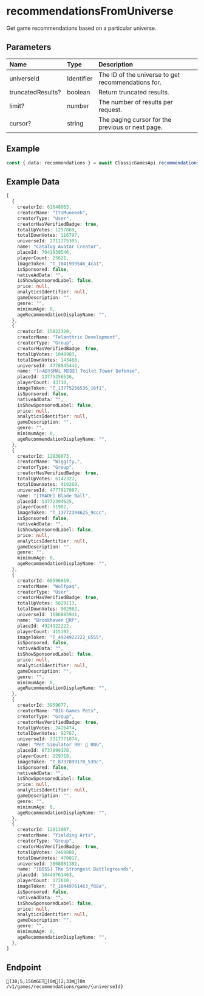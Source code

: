 
# recommendationsFromUniverse
Get game recommendations based on a particular universe.


## Parameters
| Name              | Type       | Description                                        |
| :---------------- | :--------- | :------------------------------------------------- |
| universeId        | Identifier | The ID of the universe to get recommendations for. |
| truncatedResults? | boolean    | Return truncated results.                          |
| limit?            | number     | The number of results per request.                 |
| cursor?           | string     | The paging cursor for the previous or next page.   |



## Example
```ts copy showLineNumbers
const { data: recommendations } = await ClassicGamesApi.recommendationsFromUniverse({ universeId: 1685831367 }); 
```


## Example Data
```ts copy showLineNumbers
[
  {
    creatorId: 61648063,
    creatorName: "ItsMuneeeb",
    creatorType: "User",
    creatorHasVerifiedBadge: true,
    totalUpVotes: 1257869,
    totalDownVotes: 116797,
    universeId: 2711375305,
    name: "Catalog Avatar Creator",
    placeId: 7041939546,
    playerCount: 25621,
    imageToken: "T_7041939546_4ca1",
    isSponsored: false,
    nativeAdData: "",
    isShowSponsoredLabel: false,
    price: null,
    analyticsIdentifier: null,
    gameDescription: "",
    genre: "",
    minimumAge: 0,
    ageRecommendationDisplayName: "",
  },
  {
    creatorId: 15022320,
    creatorName: "Telanthric Development",
    creatorType: "Group",
    creatorHasVerifiedBadge: true,
    totalUpVotes: 1048903,
    totalDownVotes: 143468,
    universeId: 4778845442,
    name: "[🔥ABYSMAL MODE] Toilet Tower Defense",
    placeId: 13775256536,
    playerCount: 43710,
    imageToken: "T_13775256536_16f1",
    isSponsored: false,
    nativeAdData: "",
    isShowSponsoredLabel: false,
    price: null,
    analyticsIdentifier: null,
    gameDescription: "",
    genre: "",
    minimumAge: 0,
    ageRecommendationDisplayName: "",
  },
  {
    creatorId: 12836673,
    creatorName: "Wiggity.",
    creatorType: "Group",
    creatorHasVerifiedBadge: true,
    totalUpVotes: 6142327,
    totalDownVotes: 419260,
    universeId: 4777817887,
    name: "[TRADE] Blade Ball",
    placeId: 13772394625,
    playerCount: 51902,
    imageToken: "T_13772394625_9ccc",
    isSponsored: false,
    nativeAdData: "",
    isShowSponsoredLabel: false,
    price: null,
    analyticsIdentifier: null,
    gameDescription: "",
    genre: "",
    minimumAge: 0,
    ageRecommendationDisplayName: "",
  },
  {
    creatorId: 60596019,
    creatorName: "Wolfpaq",
    creatorType: "User",
    creatorHasVerifiedBadge: true,
    totalUpVotes: 5829113,
    totalDownVotes: 902982,
    universeId: 1686885941,
    name: "Brookhaven 🏡RP",
    placeId: 4924922222,
    playerCount: 415192,
    imageToken: "T_4924922222_6555",
    isSponsored: false,
    nativeAdData: "",
    isShowSponsoredLabel: false,
    price: null,
    analyticsIdentifier: null,
    gameDescription: "",
    genre: "",
    minimumAge: 0,
    ageRecommendationDisplayName: "",
  },
  {
    creatorId: 3959677,
    creatorName: "BIG Games Pets",
    creatorType: "Group",
    creatorHasVerifiedBadge: true,
    totalUpVotes: 2426474,
    totalDownVotes: 92767,
    universeId: 3317771874,
    name: "Pet Simulator 99! 🎲 RNG",
    placeId: 8737899170,
    playerCount: 229718,
    imageToken: "T_8737899170_539c",
    isSponsored: false,
    nativeAdData: "",
    isShowSponsoredLabel: false,
    price: null,
    analyticsIdentifier: null,
    gameDescription: "",
    genre: "",
    minimumAge: 0,
    ageRecommendationDisplayName: "",
  },
  {
    creatorId: 12013007,
    creatorName: "Yielding Arts",
    creatorType: "Group",
    creatorHasVerifiedBadge: true,
    totalUpVotes: 2469880,
    totalDownVotes: 470017,
    universeId: 3808081382,
    name: "[BOSS] The Strongest Battlegrounds",
    placeId: 10449761463,
    playerCount: 172610,
    imageToken: "T_10449761463_f88a",
    isSponsored: false,
    nativeAdData: "",
    isShowSponsoredLabel: false,
    price: null,
    analyticsIdentifier: null,
    gameDescription: "",
    genre: "",
    minimumAge: 0,
    ageRecommendationDisplayName: "",
  },
] 
```


## Endpoint
```ansi
[38;5;156mGET[0m[2;33m[0m /v1/games/recommendations/game/{universeId}
```
  
